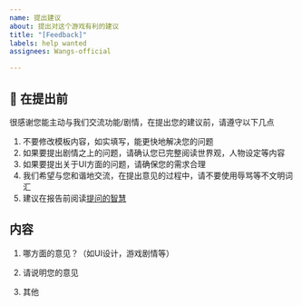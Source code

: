 ```yaml
---
name: 提出建议
about: 提出对这个游戏有利的建议
title: "[Feedback]"
labels: help wanted
assignees: Wangs-official

---
```


## 🤔 在提出前
很感谢您能主动与我们交流功能/剧情，在提出您的建议前，请遵守以下几点

1. 不要修改模板内容，如实填写，能更快地解决您的问题
2. 如果要提出剧情之上的问题，请确认您已完整阅读世界观，人物设定等内容
3. 如果要提出关于UI方面的问题，请确保您的需求合理
4. 我们希望与您和谐地交流，在提出意见的过程中，请不要使用辱骂等不文明词汇
5. 建议在报告前阅读[提问的智慧](https://github.com/ryanhanwu/How-To-Ask-Questions-The-Smart-Way/blob/main/README-zh_CN.md)

## 内容
1. 哪方面的意见？（如UI设计，游戏剧情等）

2. 请说明您的意见

3. 其他
